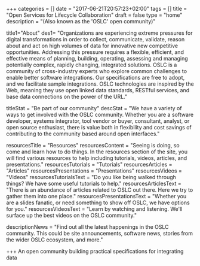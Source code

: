 +++
categories = []
date = "2017-06-21T20:57:23+02:00"
tags = []
title = "Open Services for Lifecycle Collaboration"
draft = false
type = "home"
description = "(Also known as the 'OSLC' open community)"

title1="About"
des1= "Organizations are experiencing extreme pressures for digital transformations in order to collect, communicate, validate, reason about and act on high volumes of data for innovative new competitive opportunities. Addressing this pressure requires a flexible, efficient, and effective means of planning, building, operating, assessing and managing potentially complex, rapidly changing, integrated solutions. OSLC is a community of cross-industry experts who explore common challenges to enable better software integrations. Our specifications are free to adopt, and we facilitate sample integrations. OSLC technologies are inspired by the Web, meaning they use open linked data standards, RESTful services, and base data connections on the power of the URL."

titleStat = "Be part of our community"
descStat = "We have a variety of ways to get involved with the OSLC community. Whether you are a software developer, systems integrator, tool vendor or buyer, consultant, analyst, or open source enthusiast, there is value both in flexibility and cost savings of contributing to the community based around open interfaces."

resourcesTitle = "Resources"
resourcesContent = "Seeing is doing, so come and learn how to do things. In the resources section of the site, you will find various resources to help including tutorials, videos, articles, and presentations."
resourcesTutorials = "Tutorials"
resourcesArticles = "Articles"
resourcesPresentations = "Presentations"
resourcesVideos = "Videos"
resourcesTutorialsText = "Do you like being walked through things? We have some useful tutorials to help."
resourcesArticlesText = "There is an abundance of articles related to OSLC out there. Here we try to gather them into one place."
resourcesPresentationsText = "Whether you are a slides fanatic, or need something to show off OSLC, we have options for you."
resourcesVideosText = "Learn by watching and listening. We'll surface up the best videos on the OSLC community."

descriptionNews = "Find out all the latest happenings in the OSLC community. This could be site announcements, software news, stories from the wider OSLC ecosystem, and more."

+++
An open community building practical specifications for integrating data

